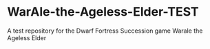 # WarAle-the-Ageless-Elder-TEST
A test repository for the Dwarf Fortress Succession game Warale the Ageless Elder
